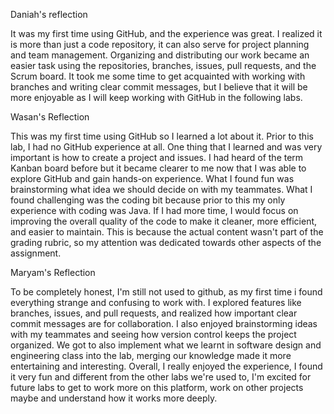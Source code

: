 Daniah's reflection 

It was my first time using GitHub, and the experience was great. I realized it is more than just a code repository, it can also serve for project planning and team management. Organizing and distributing our work became an easier task using the repositories, branches, issues, pull requests, and the Scrum board. It took me some time to get acquainted with working with branches and writing clear commit messages, but I believe that it will be more enjoyable as I will keep working with GitHub in the following labs.

Wasan's Reflection

This was my first time using GitHub so I learned a lot about it. Prior to this lab, I had no GitHub experience at all. One thing that I learned and was very important is how to create a project and issues. I had heard of the term Kanban board before but it became clearer to me now that I was able to explore GitHub and gain hands-on experience. What I found fun was brainstorming what idea we should decide on with my teammates. What I found challenging was the coding bit because prior to this my only experience with coding was Java. If I had more time, I would focus on improving the overall quality of the code to make it cleaner, more efficient, and easier to maintain. This is because the actual content wasn't part of the grading rubric, so my attention was dedicated towards other aspects of the assignment. 

Maryam's Reflection

To be completely honest, I'm still not used to github, as my first time i found everything strange and confusing to work with. I explored features like branches, issues, and pull requests, and realized how important clear commit messages are for collaboration. I also enjoyed brainstorming ideas with my teammates and seeing how version control keeps the project organized. We got to also implement what we learnt in software design and engineering class into the lab, merging our knowledge made it more entertaining and interesting. Overall, I really enjoyed the experience, I found it very fun and different from the other labs we're used to, I'm excited for future labs to get to work more on this platform, work on other projects maybe and understand how it works more deeply.

